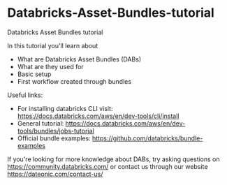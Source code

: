 # Databricks-Asset-Bundles-tutorial
Databricks Asset Bundles tutorial

In this tutorial you'll learn about
- What are Databricks Asset Bundles (DABs)
- What are they used for
- Basic setup
- First workflow created through bundles

Useful links:

- For installing databricks CLI visit: https://docs.databricks.com/aws/en/dev-tools/cli/install
- General tutorial: https://docs.databricks.com/aws/en/dev-tools/bundles/jobs-tutorial
- Official bundle examples: https://github.com/databricks/bundle-examples

If you're looking for more knowledge about DABs, try asking questions on https://community.databricks.com/ or contact us through our website https://dateonic.com/contact-us/  